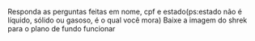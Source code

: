 Responda as perguntas feitas em nome, cpf e estado(ps:estado não é líquido, sólido ou gasoso, é o qual você mora)
Baixe a imagem do shrek para o plano de fundo funcionar
